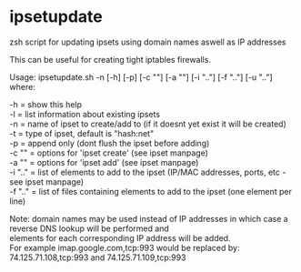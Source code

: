 # ipsetupdate
zsh script for updating ipsets using domain names aswell as IP addresses

This can be useful for creating tight iptables firewalls.

Usage: ipsetupdate.sh -n <NAME> [-h] [-p] [-c \"<OPTS>\"] [-a \"<OPTS>\"] [-i \"<ELEM>..\"] [-f \"<FILE>..\"] [-u \"<URL>..\"]  
where: 

 -h              = show this help  
 -l	             = list information about existing ipsets  
 -n <NAME>       = name of ipset to create/add to (if it doesnt yet exist it will be created)  
 -t <TYPE>       = type of ipset, default is \"hash:net\"  
 -p              = append only (dont flush the ipset before adding)  
 -c \"<OPTS>\"   = options for 'ipset create' (see ipset manpage)  
 -a \"<OPTS>\"   = options for 'ipset add' (see ipset manpage)  
 -i \"<ELEM>..\" = list of elements to add to the ipset (IP/MAC addresses, ports, etc - see ipset manpage)  
 -f \"<FILE>..\" = list of files containing elements to add to the ipset (one element per line)  
  
Note: domain names may be used instead of IP addresses in which case a reverse DNS lookup will be performed and  
      elements for each corresponding IP address will be added.  
      For example imap.google.com,tcp:993 would be replaced by: 74.125.71.108,tcp:993 and 74.125.71.109,tcp:993
